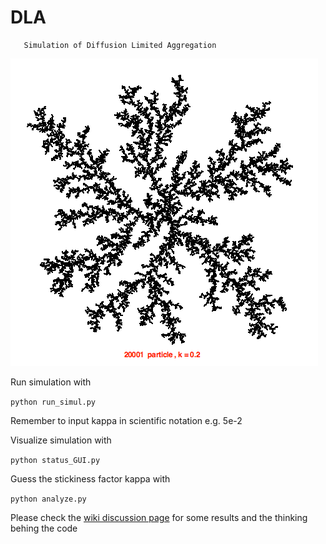 #        DLA
       Simulation of Diffusion Limited Aggregation
![0.2 stickiness](DLA_simulation.png?raw=true "DLA simulation example")

Run simulation with

```python run_simul.py ```

Remember to input kappa in scientific notation e.g. 5e-2

Visualize simulation with 

```python status_GUI.py```

Guess the stickiness factor kappa with

```python analyze.py```

Please check the [wiki discussion page](https://github.com/bhattacharyya/DLA/wiki) for some results and the thinking behing the code
